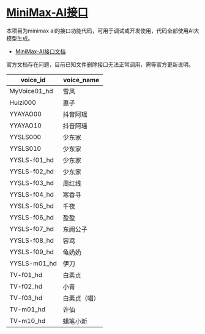 # [MiniMax-AI接口](https://platform.minimaxi.com/document/Announcement?key=66701c5e1d57f38758d58180)

本项目为minimax ai的接口功能代码，可用于调试或开发使用，代码全部使用AI大模型生成。

- [MiniMax-AI接口文档](https://platform.minimaxi.com/document/Announcement?key=66701c5e1d57f38758d58180)

官方文档存在问题，目前已知文件删除接口无法正常调用，需等官方更新说明。

voice_id|voice_name
-|-
MyVoice01_hd|雪风
Huizi000|惠子
YYAYAO00|抖音阿瑶
YYAYAO10|抖音阿瑶
YYSLS000|少东家
YYSLS010|少东家
YYSLS-f01_hd|少东家
YYSLS-f02_hd|少东家
YYSLS-f03_hd|周红线
YYSLS-f04_hd|寒香寻
YYSLS-f05_hd|千夜
YYSLS-f06_hd|盈盈
YYSLS-f07_hd|东阙公子
YYSLS-f08_hd|容鸢
YYSLS-f09_hd|龟奶奶
YYSLS-m01_hd|伊刀
TV-f01_hd|白素贞
TV-f02_hd|小青
TV-f03_hd|白素贞（唱）
TV-m01_hd|许仙
TV-m10_hd|蜡笔小新
